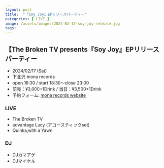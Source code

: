 ```yaml
---
layout: post
title:  "『Soy Joy』EPリリースパーティー"
categories: [ LIVE ]
image: /assets/images/2024-02-17-soy-joy-release.jpg
tags: 
---
```

## 【The Broken TV presents『Soy Joy』EPリリースパーティー
+ 2024/02/17 (Sat)
+ 下北沢 mona records
+ open 18:30 / start 18:30〜close 23:00
+ 前売：¥3,000+1Drink / 当日：¥3,500+1Drink
+ 予約フォーム: [mona records website](https://www.mona-records.com/livespace/18046/)

### LIVE
+ The Broken TV
+ advantage Lucy (アコースティックset)
+ Quinka,with a Yawn

### DJ
+ DJカマアゲ
+ DJマイケル